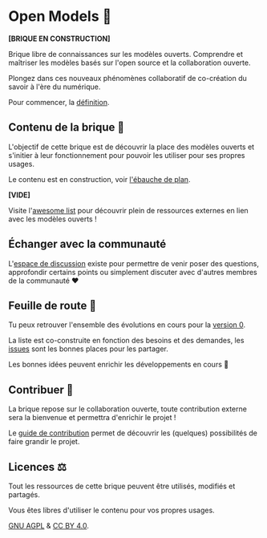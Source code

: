 # Open Models 🤯

**[BRIQUE EN CONSTRUCTION]**

Brique libre de connaissances sur les modèles ouverts. Comprendre et maîtriser les modèles basés sur l'open source et la collaboration ouverte.

Plongez dans ces nouveaux phénomènes collaboratif de co-création du savoir à l'ère du numérique.

Pour commencer, la [définition](/ressources/definition.md).

## Contenu de la brique 📖

L'objectif de cette brique est de découvrir la place des modèles ouverts et s'initier à leur fonctionnement pour pouvoir les utiliser pour ses propres usages.

Le contenu est en construction, voir [l'ébauche de plan](https://github.com/AbcSxyZ/Open-Models/issues/3).

**[VIDE]**

Visite l'[awesome list](/awesome-list.md) pour découvrir plein de ressources externes en lien avec les modèles ouverts !

## Échanger avec la communauté

L'[espace de discussion](https://github.com/AbcSxyZ/Open-Models/discussions/categories/questions) existe pour permettre de venir poser des questions, approfondir certains points ou simplement discuter avec d'autres membres de la communauté ❤️

## Feuille de route 🧭

Tu peux retrouver l'ensemble des évolutions en cours pour la [version
0](https://github.com/AbcSxyZ/Open-Models/projects/1).

La liste est co-construite en fonction des besoins et des demandes, les [issues](https://github.com/AbcSxyZ/Open-Models/issues) sont les bonnes places pour les partager.

Les bonnes idées peuvent enrichir les développements en cours 💪

## Contribuer 🐜

La brique repose sur le collaboration ouverte, toute contribution externe sera la bienvenue et permettra d'enrichir le projet !

Le [guide de contribution](/CONTRIBUER.md) permet de découvrir les (quelques) possibilités de faire grandir le projet.

## Licences ⚖️

Tout les ressources de cette brique peuvent être utilisés, modifiés et partagés.

Vous êtes libres d'utiliser le contenu pour vos propres usages.

[GNU AGPL](/LICENSE) & [CC BY 4.0](/LICENSE_CC).
